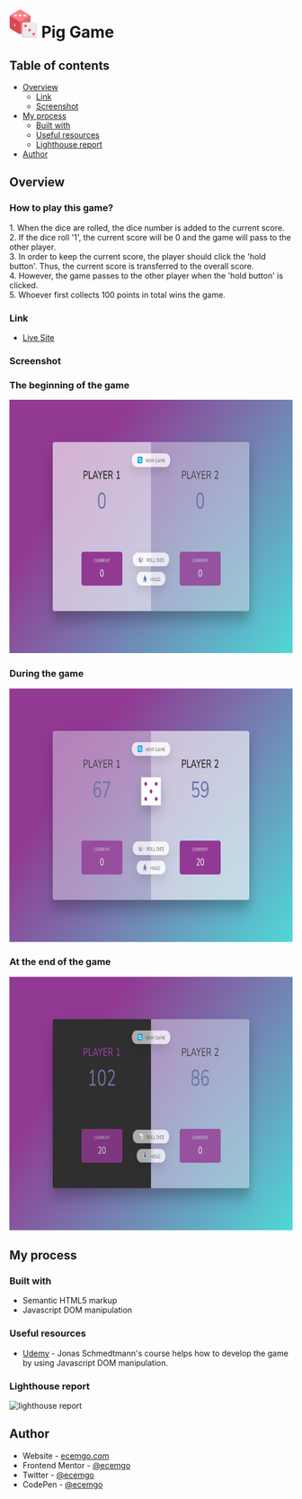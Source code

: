 # <img src="images/dice.png" title="Frontend Mentor" alt="Frontend Mentor" width="50" height="50"/> Pig Game

## Table of contents

- [Overview](#overview)
  - [Link](#link)
  - [Screenshot](#screenshot)
- [My process](#my-process)
  - [Built with](#built-with)
  - [Useful resources](#useful-resources)
  - [Lighthouse report](#lighthouse-report)
- [Author](#author)

## Overview

<h3>How to play this game?</h3>
1. When the dice are rolled, the dice number is added to the current score.<br>
2. If the dice roll '1', the current score will be 0 and the game will pass to the other player.<br>
3. In order to keep the current score, the player should click the 'hold button'. Thus, the current score is transferred to the overall score.<br>
4. However, the game passes to the other player when the 'hold button' is clicked.<br>
5. Whoever first collects 100 points in total wins the game.<br>

### Link

- [Live Site](https://ecemgo-pig-game.netlify.app/)

### Screenshot

<div align="left">
<h3>The beginning of the game</h3>
<img src=images/screenshot-1.jpg title="pig game" alt="pig game" width="700" height="450"/>
<h3>During the game</h3>
<img src=images/screenshot-2.jpg title="pig game" alt="pig game" width="700" height="450"/>
<h3>At the end of the game</h3>
<img src=images/screenshot-3.jpg title="pig game" alt="pig game" width="700" height="450"/>
</div>

## My process

### Built with

- Semantic HTML5 markup
- Javascript DOM manipulation

### Useful resources

- [Udemy](https://www.udemy.com/course/the-complete-javascript-course/) - Jonas Schmedtmann's course helps how to develop the game by using Javascript DOM manipulation.

### Lighthouse report

<img src="https://github.com/ecemgo/ecemgo/assets/13468728/426b29b4-6b70-4fe3-9d45-022a8afd2855" title="lighthouse report" alt="lighthouse report" width="400" height="90"/>


## Author

- Website - [ecemgo.com](https://www.ecemgo.com/)
- Frontend Mentor - [@ecemgo](https://www.frontendmentor.io/profile/ecemgo)
- Twitter - [@ecemgo](https://twitter.com/ecemgo)
- CodePen - [@ecemgo](https://codepen.io/ecemgo)
